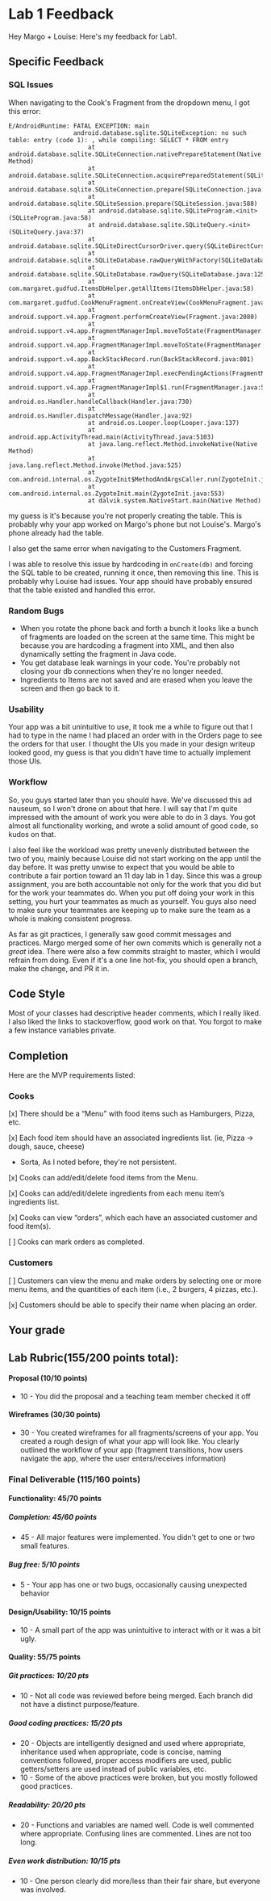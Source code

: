 # Lab 1 Feedback

Hey Margo + Louise: Here's my feedback for Lab1.

## Specific Feedback

### SQL Issues

When navigating to the Cook's Fragment from the dropdown menu, I got this error:

```
E/AndroidRuntime: FATAL EXCEPTION: main
                  android.database.sqlite.SQLiteException: no such table: entry (code 1): , while compiling: SELECT * FROM entry
                      at android.database.sqlite.SQLiteConnection.nativePrepareStatement(Native Method)
                      at android.database.sqlite.SQLiteConnection.acquirePreparedStatement(SQLiteConnection.java:889)
                      at android.database.sqlite.SQLiteConnection.prepare(SQLiteConnection.java:500)
                      at android.database.sqlite.SQLiteSession.prepare(SQLiteSession.java:588)
                      at android.database.sqlite.SQLiteProgram.<init>(SQLiteProgram.java:58)
                      at android.database.sqlite.SQLiteQuery.<init>(SQLiteQuery.java:37)
                      at android.database.sqlite.SQLiteDirectCursorDriver.query(SQLiteDirectCursorDriver.java:44)
                      at android.database.sqlite.SQLiteDatabase.rawQueryWithFactory(SQLiteDatabase.java:1314)
                      at android.database.sqlite.SQLiteDatabase.rawQuery(SQLiteDatabase.java:1253)
                      at com.margaret.gudfud.ItemsDbHelper.getAllItems(ItemsDbHelper.java:58)
                      at com.margaret.gudfud.CookMenuFragment.onCreateView(CookMenuFragment.java:40)
                      at android.support.v4.app.Fragment.performCreateView(Fragment.java:2080)
                      at android.support.v4.app.FragmentManagerImpl.moveToState(FragmentManager.java:1108)
                      at android.support.v4.app.FragmentManagerImpl.moveToState(FragmentManager.java:1290)
                      at android.support.v4.app.BackStackRecord.run(BackStackRecord.java:801)
                      at android.support.v4.app.FragmentManagerImpl.execPendingActions(FragmentManager.java:1677)
                      at android.support.v4.app.FragmentManagerImpl$1.run(FragmentManager.java:536)
                      at android.os.Handler.handleCallback(Handler.java:730)
                      at android.os.Handler.dispatchMessage(Handler.java:92)
                      at android.os.Looper.loop(Looper.java:137)
                      at android.app.ActivityThread.main(ActivityThread.java:5103)
                      at java.lang.reflect.Method.invokeNative(Native Method)
                      at java.lang.reflect.Method.invoke(Method.java:525)
                      at com.android.internal.os.ZygoteInit$MethodAndArgsCaller.run(ZygoteInit.java:737)
                      at com.android.internal.os.ZygoteInit.main(ZygoteInit.java:553)
                      at dalvik.system.NativeStart.main(Native Method)
```

my guess is it's because you're not properly creating the table. This is 
probably why your app worked on Margo's phone but not Louise's. Margo's phone 
already had the table.

I also get the same error when navigating to the Customers Fragment.

I was able to resolve this issue by hardcoding in `onCreate(db)` and forcing the 
SQL table to be created, running it once, then removing this line. This is 
probably why Louise had issues. Your app should have probably ensured that the 
table existed and handled this error.

### Random Bugs

- When you rotate the phone back and forth a bunch it looks like a bunch of 
  fragments are loaded on the screen at the same time. This might be because you 
are hardcoding a fragment into XML, and then also dynamically setting the 
fragment in Java code.
- You get database leak warnings in your code. You're probably not closing your 
  db connections when they're no longer needed.
- Ingredients to Items are not saved and are erased when you leave the screen 
  and then go back to it.

### Usability

Your app was a bit unintuitive to use, it took me a while to figure out that I 
had to type in the name I had placed an order with in the Orders page to see the 
orders for that user. I thought the UIs you made in your design writeup looked 
good, my guess is that you didn't have time to actually implement those UIs.

### Workflow

So, you guys started later than you should have. We've discussed this ad 
nauseum, so I won't drone on about that here. I will say that I'm quite 
impressed with the amount of work you were able to do in 3 days. You got almost 
all functionality working, and wrote a solid amount of good code, so kudos on 
that.

I also feel like the workload was pretty unevenly distributed between the two of 
you, mainly because Louise did not start working on the app until the day 
before. It was pretty unwise to expect that you would be able to contribute a 
fair portion toward an 11 day lab in 1 day. Since this was a group assignment, 
you are both accountable not only for the work that you did but for the work 
your teammates do. When you put off doing your work in this setting, you hurt 
your teammates as much as yourself. You guys also need to make sure your 
teammates are keeping up to make sure the team as a whole is making consistent 
progress.

As far as git practices, I generally saw good commit messages and practices. 
Margo merged some of her own commits which is generally not a *great* idea. 
There were also a few commits straight to master, which I would refrain from 
doing. Even if it's a one line hot-fix, you should open a branch, make the 
change, and PR it in.

## Code Style

Most of your classes had descriptive header comments, which I really liked. I 
also liked the links to stackoverflow, good work on that. You forgot to make a 
few instance variables private.

## Completion

Here are the MVP requirements listed:

### Cooks

[x] There should be a “Menu” with food items such as Hamburgers, Pizza, etc.

[x] Each food item should have an associated ingredients list. (ie, Pizza -> dough, sauce, cheese)

- Sorta, As I noted before, they're not persistent.

[x] Cooks can add/edit/delete food items from the Menu.

[x] Cooks can add/edit/delete ingredients from each menu item’s ingredients list.

[x] Cooks can view “orders”, which each have an associated customer and food item(s).

[ ] Cooks can mark orders as completed.

### Customers

[ ] Customers can view the menu and make orders by selecting one or more menu items, and the quantities of each item (i.e., 2 burgers, 4 pizzas, etc.).

[x] Customers should be able to specify their name when placing an order.

## Your grade

## Lab Rubric(155/200 points total):
#### Proposal (10/10 points)
* 10 - You did the proposal and a teaching team member checked it off

#### Wireframes (30/30 points)
* 30 - You created wireframes for all fragments/screens of your app. You created a rough design of what your app will look like. You clearly outlined the workflow of your app (fragment transitions, how users navigate the app, where the user enters/receives information)

### Final Deliverable (115/160 points)
#### Functionality: 45/70 points
##### Completion: 45/60 points
* 45 - All major features were implemented. You didn't get to one or two small features.

##### Bug free: 5/10 points
* 5 - Your app has one or two bugs, occasionally causing unexpected behavior

#### Design/Usability: 10/15 points
* 10 - A small part of the app was unintuitive to interact with or it was a bit ugly.

#### Quality: 55/75 points

##### Git practices: 10/20 pts

* 10 - Not all code was reviewed before being merged. Each branch did not have a distinct purpose/feature.

##### Good coding practices: 15/20 pts

* 20 - Objects are intelligently designed and used where appropriate, inheritance used when appropriate, code is concise, naming conventions followed, proper access modifiers are used, public getters/setters are used instead of public variables, etc.
* 10 - Some of the above practices were broken, but you mostly followed good practices.

##### Readability: 20/20 pts
* 20 - Functions and variables are named well. Code is well commented where appropriate. Confusing lines are commented. Lines are not too long.

##### Even work distribution: 10/15 pts
* 10 - One person clearly did more/less than their fair share, but everyone was involved.

